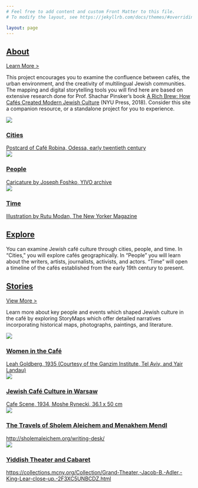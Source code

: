 ```yaml
---
# Feel free to add content and custom Front Matter to this file.
# To modify the layout, see https://jekyllrb.com/docs/themes/#overriding-theme-defaults

layout: page
---
```

<div class="about-section">
  <!-- <div class='wrapper'> -->
      <div class='section-title-and-cta'>
        <a href='{{ "/about/" | relative_url }}'><h2 class='section-title'>About</h2></a>
        <a href='{{ "/about/" | relative_url }}' class='homepage-call-to-action'>Learn More ></a>
      </div>
      <p class='section-description'>This project encourages you to examine the confluence between cafés, the urban environment, and the creativity of multilingual Jewish communities. The mapping and digital storytelling tools you will find here are based on extensive research done for Prof. Shachar Pinsker’s book <a href='https://nyupress.org/9781479874385/a-rich-brew/' class='special-link' id='title-link' target='blank'>A Rich Brew: How Cafés Created Modern Jewish Culture</a> (NYU Press, 2018). Consider this site a companion resource, or a standalone project for you to experience.</p>
  <!-- </div> -->
</div>

<div class='explore-section'>      
  <div class='explore-section-right'>
    <a href='{{ "/cities/" | relative_url }}'><div class='explore-section-image' id='test-thumbnail'>
        <img class='explore-cities-img' src='{{site.baseurl}}/images/explore-cities.jpg'>
        <h3 class='explore-link'>Cities</h3>
        <div class = 'source-credit'>Postcard of Café Robina, Odessa, early twentieth century</div>
    </div></a>
    <a href='{{ "/people/" | relative_url }}'><div class='explore-section-image'>
        <img class='explore-cities-img' src='{{site.baseurl}}/images/explore-people-bg-edited.jpg'>
        <h3 class='explore-link'>People</h3>
        <div class = 'source-credit'>Caricature by Joseph Foshko, YIVO archive</div>
    </div></a>
    <a href='{{ "/time/" | relative_url }}'><div class='explore-section-image'>
        <img class='explore-cities-img' src='{{site.baseurl}}/images/ny_illustration.jpg'>
        <h3 class='explore-link'>Time</h3>
        <div class = 'source-credit'>
          Illustration by Rutu Modan, The New Yorker Magazine
        </div>
    </div></a>
  </div>
  <div class='explore-section-left'>
    <a href='{{ "/explore/" | relative_url }}' id='explore-section-title-adjusted'><h2 class='section-title'>Explore</h2></a>
    <div class='explore-section-description'>
        <p>You can examine Jewish café culture through cities, people, and time. In “Cities,” you will explore cafés geographically. In “People” you will learn about the writers, artists, journalists, activists, and actors. “Time” will open a timeline of the cafés established from the early 19th century to present.</p>
    </div>
  </div> 
</div>
<div class='stories-section'>
  <!-- <div class='wrapper'> -->
    <div class='section-title-and-cta'>
        <a href='{{ "/stories/" | relative_url }}'><h2 class='section-title'>Stories</h2></a>
        <a href='{{ "/stories/" | relative_url }}' class='homepage-call-to-action'>View More ></a>
    </div>
    <p class='section-description'>Learn more about key people and events which shaped Jewish culture in the café by exploring StoryMaps which offer detailed narratives incorporating historical maps, photographs, paintings, and literature.</p>
  <!-- </div> -->
  <!-- <div class='wrapper'> -->
    <div class='featured-stories'>
      <a href='women-cafe-story.html'><div class= 'story-thumbnail'>
          <img src='{{site.baseurl}}/images/stories/women.png'>
          <h3 class='story-link' id='women'>Women in the Café</h3>
          <div class='source-credit'>
            Leah Goldberg, 1935 (Courtesy of the Ganzim Institute, Tel Aviv, and Yair Landau)
          </div>
      </div></a>
      <a href='warsaw-story.html'><div class= 'story-thumbnail'>
          <img src='{{site.baseurl}}/images/stories/warsaw.jpg'>
          <h3 class='story-link' id='warsaw'>Jewish Café Culture in Warsaw</h3>
          <div class='source-credit'>Cafe Scene, 1934, Moshe Rynecki, 36.1 x 50 cm</div>
      </div></a>
      <a href='sholem-story.html'><div class= 'story-thumbnail'>
          <img src='{{site.baseurl}}/images/stories/sholem.jpg'>
          <h3 class='story-link' id='sholem'>The Travels of Sholem Aleichem and Menakhem Mendl</h3>
          <div class='source-credit'>http://sholemaleichem.org/writing-desk/</div>
          </div></a>
      <a href='yiddish-story.html' id='sholem-hide'><div class= 'story-thumbnail'>
          <img src='{{site.baseurl}}/images/stories/cabaret.jpg'>
          <h3 class='story-link' id='cabaret'>Yiddish Theater and Cabaret</h3>
          <div class='source-credit'>https://collections.mcny.org/Collection/Grand-Theater,-Jacob-B.-Adler,-King-Lear-close-up.-2F3XC5UNBCDZ.html</div>
      </div></a>
    </div>
  <!-- </div>   -->
</div>